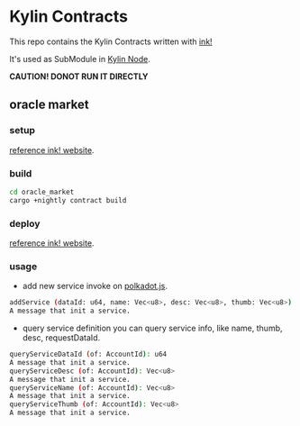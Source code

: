 # Kylin Contracts

This repo contains the Kylin Contracts written with [ink!](https://github.com/paritytech/ink)

It's used as SubModule in [Kylin Node](https://github.com/kylin-network/kylin-node).

**CAUTION! DONOT RUN IT DIRECTLY**

## oracle market
### setup
[reference ink! website](https://substrate.dev/substrate-contracts-workshop/#/0/setup).

### build
```bash
cd oracle_market
cargo +nightly contract build
```

### deploy
[reference ink! website](https://substrate.dev/substrate-contracts-workshop/#/0/deploying-your-contract).

### usage
- add new service
invoke on [polkadot.js](https://polkadot.js.org/apps/?rpc=ws%3A%2F%2F127.0.0.1%3A9944#/contracts).

```bash
addService (dataId: u64, name: Vec<u8>, desc: Vec<u8>, thumb: Vec<u8>)
A message that init a service.
```

- query service definition
you can query service info, like name, thumb, desc, requestDataId.

```bash
queryServiceDataId (of: AccountId): u64
A message that init a service.
queryServiceDesc (of: AccountId): Vec<u8>
A message that init a service.
queryServiceName (of: AccountId): Vec<u8>
A message that init a service.
queryServiceThumb (of: AccountId): Vec<u8>
A message that init a service.
```
